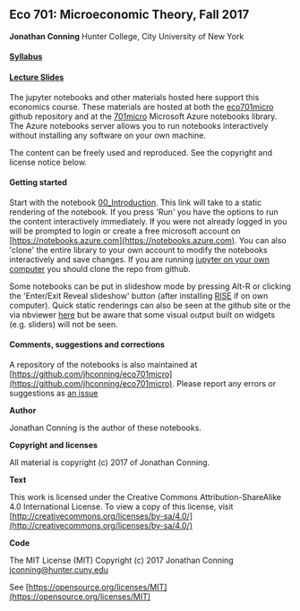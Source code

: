 ## Eco 701: Microeconomic Theory, Fall 2017

**Jonathan Conning**
Hunter College, City University of New York

#### [Syllabus](https://drive.google.com/file/d/0B_Z0VAlMmIEpM19fMXd5cExxYjQ/view?usp=sharing)
#### [Lecture Slides](https://drive.google.com/open?id=0B_Z0VAlMmIEpNjFWTTNSd1BIb2s)

The jupyter notebooks and other materials hosted here support this economics course.  These materials are hosted at both the [eco701micro](https://github.com/jhconning/eco701micro) github repository and at the [701micro](https://notebooks.azure.com/jhconning/libraries/701micro) Microsoft Azure notebooks library.  The Azure notebooks server allows you to run notebooks interactively without installing any software on your own machine.

The content can be freely used and reproduced. See the copyright and license notice below.

#### Getting started

Start with the notebook [00_Introduction](https://notebooks.azure.com/jhconning/libraries/701micro/html/notebooks/00_Introduction.ipynb). This link will take to a static rendering of the notebook. If you press 'Run' you have the options to run the content interactively immediately. If you were not already logged in you will be prompted to login or create a free microsoft account on [https://notebooks.azure.com](https://notebooks.azure.com).  You can also 'clone' the entire library to your own account to modify the notebooks interactively and save changes.  If you are running [jupyter on your own computer](http://jupyter.org/install.html) you should clone the repo from github.

Some notebooks can be put in slideshow mode by pressing Alt-R or clicking the 'Enter/Exit Reveal slideshow' button (after installing [RISE](https://github.com/damianavila/RISE) if on own computer).  Quick static renderings can also be seen at the github site or the via nbviewer [here](https://nbviewer.jupyter.org/github/jhconning/eco701micro/tree/master/notebooks/) but be aware that some visual output built on widgets (e.g. sliders) will not be seen. 


#### Comments, suggestions and corrections

A repository of the notebooks is also maintained at [https://github.com/jhconning/eco701micro](https://github.com/jhconning/eco701micro).
Please report any errors or suggestions as [an issue](https://github.com/jhconning/eco701micro/issues)

**Author**

Jonathan Conning is the author of these notebooks.

**Copyright and licenses**

All material is copyright (c) 2017 of Jonathan Conning.

**Text** 

This work is licensed under the Creative Commons Attribution-ShareAlike
4.0 International License. To view a copy of this license,
visit [http://creativecommons.org/licenses/by-sa/4.0/](http://creativecommons.org/licenses/by-sa/4.0/)

**Code**

The MIT License (MIT) Copyright (c) 2017 
Jonathan Conning [jconning@hunter.cuny.edu](jconning@hunter.cuny.edu)

See [https://opensource.org/licenses/MIT](https://opensource.org/licenses/MIT)
